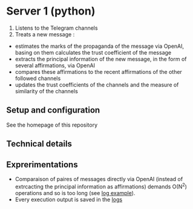 # Server 1 (python)
1) Listens to the Telegram channels
2) Treats a new message :
- estimates the marks of the propaganda of the message via OpenAI, basing on them calculates the trust coefficient of the message 
- extracts the principal information of the new message, in the form of several affirmations, via OpenAI
- compares these affirmations to the recent affirmations of the other followed channels
- updates the trust coefficients of the channels and the measure of similarity of the channels
  
## Setup and configuration
See the homepage of this repository

## Technical details

## Exprerimentations
- Comparaison of paires of messages directly via OpenAI (instead of extrcacting the principal information as affirmations) demands O(N<sup>2</sup>) operations and so is too long (see [log example](https://github.com/akostrik/stage_telegram/blob/main/server1/log/log_2023_09_28_18h08%20ERROR%20LIMITE%20GPT4.txt)).
- Every execution output is saved in the [logs](https://github.com/akostrik/stage_telegram/tree/main/server1/log) 
